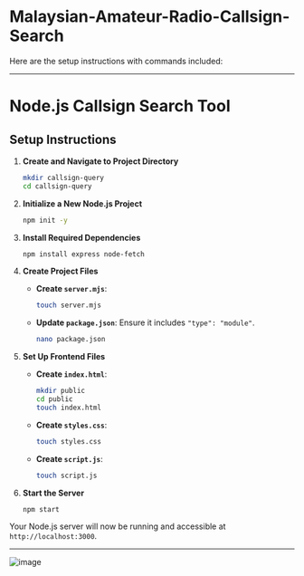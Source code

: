 # Malaysian-Amateur-Radio-Callsign-Search

Here are the setup instructions with commands included:

---

# Node.js Callsign Search Tool

## Setup Instructions

1. **Create and Navigate to Project Directory**
   ```bash
   mkdir callsign-query
   cd callsign-query
   ```

2. **Initialize a New Node.js Project**
   ```bash
   npm init -y
   ```

3. **Install Required Dependencies**
   ```bash
   npm install express node-fetch
   ```

4. **Create Project Files**
   - **Create `server.mjs`**: 
     ```bash
     touch server.mjs
     ```
   - **Update `package.json`**: Ensure it includes `"type": "module"`.
     ```bash
     nano package.json
     ```

5. **Set Up Frontend Files**
   - **Create `index.html`**: 
     ```bash
     mkdir public
     cd public
     touch index.html
     ```
   - **Create `styles.css`**:
     ```bash
     touch styles.css
     ```
   - **Create `script.js`**:
     ```bash
     touch script.js
     ```

6. **Start the Server**
   ```bash
   npm start
   ```

Your Node.js server will now be running and accessible at `http://localhost:3000`.

---



![image](https://github.com/user-attachments/assets/ad47a784-8245-4e92-9cb8-2bbe6c3db120)


